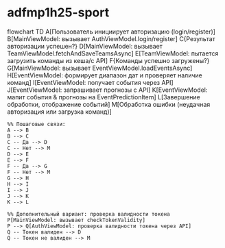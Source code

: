 # adfmp1h25-sport

flowchart TD
    A[Пользователь инициирует авторизацию (login/register)]
    B[MainViewModel: вызывает AuthViewModel.login/register]
    C{Результат авторизации успешен?}
    D[MainViewModel: вызывает TeamViewModel.fetchAndSaveTeamsAsync]
    E[TeamViewModel: пытается загрузить команды из кеша/с API] 
    F{Команды успешно загружены?}
    G[MainViewModel: вызывает EventViewModel.loadEventsAsync]
    H[EventViewModel: формирует диапазон дат и проверяет наличие команд]
    I[EventViewModel: получает события через API]
    J[EventViewModel: запрашивает прогнозы с API]
    K[EventViewModel: мапит события & прогнозы на EventPredictionItem]
    L[Завершение обработки, отображение событий]
    M[Обработка ошибки (неудачная авторизация или загрузка команд)]
    
    %% Пошаговые связи:
    A --> B
    B --> C
    C -- Да --> D
    C -- Нет --> M
    D --> E
    E --> F
    F -- Да --> G
    F -- Нет --> M
    G --> H
    H --> I
    I --> J
    J --> K
    K --> L

    %% Дополнительный вариант: проверка валидности токена
    P[MainViewModel: вызывает checkTokenValidity]
    P --> Q[AuthViewModel: проверка валидности токена через API]
    Q -- Токен валиден --> D
    Q -- Токен не валиден --> M
